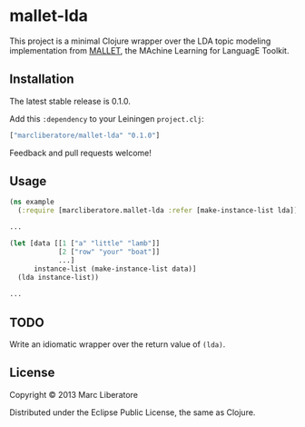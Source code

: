 # mallet-lda

This project is a minimal Clojure wrapper over the LDA topic modeling
implementation from [MALLET], the MAchine Learning for LanguagE
Toolkit.

[MALLET]:http://mallet.cs.umass.edu/

## Installation

The latest stable release is 0.1.0.

Add this `:dependency` to your Leiningen `project.clj`:

```clojure
["marcliberatore/mallet-lda" "0.1.0"]
```

Feedback and pull requests welcome!

## Usage

```clojure
(ns example
  (:require [marcliberatore.mallet-lda :refer [make-instance-list lda]]))

...

(let [data [[1 ["a" "little" "lamb"]]  
            [2 ["row" "your" "boat"]]
            ...]
      instance-list (make-instance-list data)]
  (lda instance-list))
  
...

```

## TODO

Write an idiomatic wrapper over the return value of `(lda)`.

## License

Copyright © 2013 Marc Liberatore

Distributed under the Eclipse Public License, the same as Clojure.
